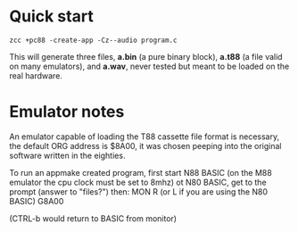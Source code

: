 
# Quick start

    zcc +pc88 -create-app -Cz--audio program.c


This will generate three files, **a.bin** (a pure binary block), **a.t88** (a file valid on many emulators), and **a.wav**, never tested but meant to be loaded on the real hardware.



# Emulator notes

An emulator capable of loading the T88 cassette file format is necessary, the default ORG address is $8A00, it was chosen peeping into the original software written in the eighties.

To run an appmake created program, first start N88 BASIC (on the M88 emulator the cpu clock must be set to 8mhz) ot N80 BASIC, get to the prompt (answer to "files?") then:
MON
R   (or L if you are using the N80 BASIC)
G8A00

(CTRL-b would return to BASIC from monitor)
